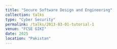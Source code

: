 ```yaml
---
title: "Secure Software Design and Engineering"
collection: talks
type: "Cyber Security"
permalink: /talks/2013-03-01-tutorial-1
venue: "FCSE GIKI"
date: 2025
location: "Pakistan"
---
```



